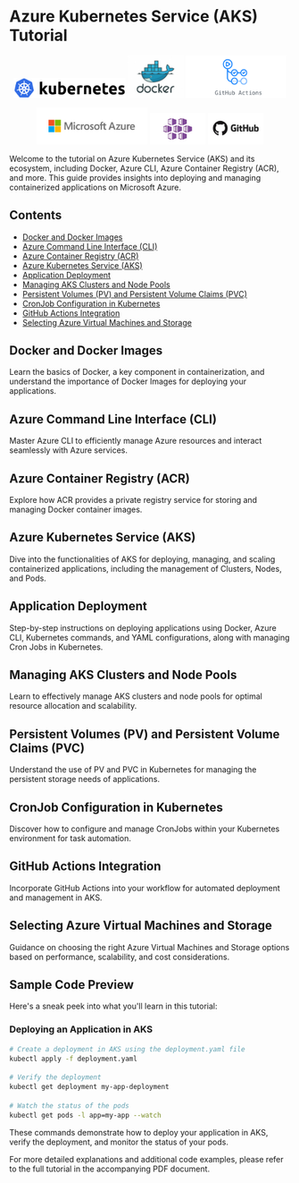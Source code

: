 # Azure Kubernetes Service (AKS) Tutorial

<p align="center">
  <img src="figures/kubernetes-logo.png" width="200" />
  <img src="figures/docker-logo.jpg" width="100" /> 
  <img src="figures/github_actions-logo.png" width="180" />
</p>

<p align="center">
  <img src="figures/azure-logo.png" width="200" />
  <img src="figures/aks-logo.jpg" width="100" />
  <img src="figures/github-logo.jpg" width="100" />
</p>



Welcome to the tutorial on Azure Kubernetes Service (AKS) and its ecosystem, including Docker, Azure CLI, Azure Container Registry (ACR), and more. This guide provides insights into deploying and managing containerized applications on Microsoft Azure.

## Contents
- [Docker and Docker Images](#docker-and-docker-images)
- [Azure Command Line Interface (CLI)](#azure-command-line-interface-cli)
- [Azure Container Registry (ACR)](#azure-container-registry-acr)
- [Azure Kubernetes Service (AKS)](#azure-kubernetes-service-aks)
- [Application Deployment](#application-deployment)
- [Managing AKS Clusters and Node Pools](#managing-aks-clusters-and-node-pools)
- [Persistent Volumes (PV) and Persistent Volume Claims (PVC)](#persistent-volumes-pv-and-persistent-volume-claims-pvc)
- [CronJob Configuration in Kubernetes](#cronjob-configuration-in-kubernetes)
- [GitHub Actions Integration](#github-actions-integration)
- [Selecting Azure Virtual Machines and Storage](#selecting-azure-virtual-machines-and-storage)

## Docker and Docker Images
Learn the basics of Docker, a key component in containerization, and understand the importance of Docker Images for deploying your applications.

## Azure Command Line Interface (CLI)
Master Azure CLI to efficiently manage Azure resources and interact seamlessly with Azure services.

## Azure Container Registry (ACR)
Explore how ACR provides a private registry service for storing and managing Docker container images.

## Azure Kubernetes Service (AKS)
Dive into the functionalities of AKS for deploying, managing, and scaling containerized applications, including the management of Clusters, Nodes, and Pods.

## Application Deployment
Step-by-step instructions on deploying applications using Docker, Azure CLI, Kubernetes commands, and YAML configurations, along with managing Cron Jobs in Kubernetes.

## Managing AKS Clusters and Node Pools
Learn to effectively manage AKS clusters and node pools for optimal resource allocation and scalability.

## Persistent Volumes (PV) and Persistent Volume Claims (PVC)
Understand the use of PV and PVC in Kubernetes for managing the persistent storage needs of applications.

## CronJob Configuration in Kubernetes
Discover how to configure and manage CronJobs within your Kubernetes environment for task automation.

## GitHub Actions Integration
Incorporate GitHub Actions into your workflow for automated deployment and management in AKS.

## Selecting Azure Virtual Machines and Storage
Guidance on choosing the right Azure Virtual Machines and Storage options based on performance, scalability, and cost considerations.

## Sample Code Preview

Here's a sneak peek into what you'll learn in this tutorial:

### Deploying an Application in AKS
```bash
# Create a deployment in AKS using the deployment.yaml file
kubectl apply -f deployment.yaml

# Verify the deployment
kubectl get deployment my-app-deployment

# Watch the status of the pods
kubectl get pods -l app=my-app --watch
```
These commands demonstrate how to deploy your application in AKS, verify the deployment, and monitor the status of your pods.

For more detailed explanations and additional code examples, please refer to the full tutorial in the accompanying PDF document.
